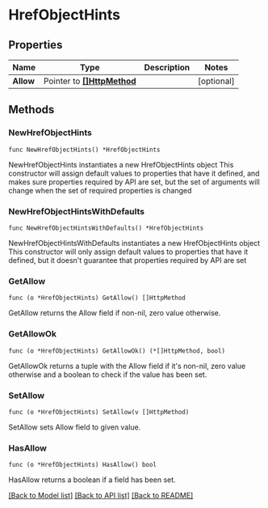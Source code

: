 # HrefObjectHints

## Properties

Name | Type | Description | Notes
------------ | ------------- | ------------- | -------------
**Allow** | Pointer to [**[]HttpMethod**](HttpMethod.md) |  | [optional] 

## Methods

### NewHrefObjectHints

`func NewHrefObjectHints() *HrefObjectHints`

NewHrefObjectHints instantiates a new HrefObjectHints object
This constructor will assign default values to properties that have it defined,
and makes sure properties required by API are set, but the set of arguments
will change when the set of required properties is changed

### NewHrefObjectHintsWithDefaults

`func NewHrefObjectHintsWithDefaults() *HrefObjectHints`

NewHrefObjectHintsWithDefaults instantiates a new HrefObjectHints object
This constructor will only assign default values to properties that have it defined,
but it doesn't guarantee that properties required by API are set

### GetAllow

`func (o *HrefObjectHints) GetAllow() []HttpMethod`

GetAllow returns the Allow field if non-nil, zero value otherwise.

### GetAllowOk

`func (o *HrefObjectHints) GetAllowOk() (*[]HttpMethod, bool)`

GetAllowOk returns a tuple with the Allow field if it's non-nil, zero value otherwise
and a boolean to check if the value has been set.

### SetAllow

`func (o *HrefObjectHints) SetAllow(v []HttpMethod)`

SetAllow sets Allow field to given value.

### HasAllow

`func (o *HrefObjectHints) HasAllow() bool`

HasAllow returns a boolean if a field has been set.


[[Back to Model list]](../README.md#documentation-for-models) [[Back to API list]](../README.md#documentation-for-api-endpoints) [[Back to README]](../README.md)


